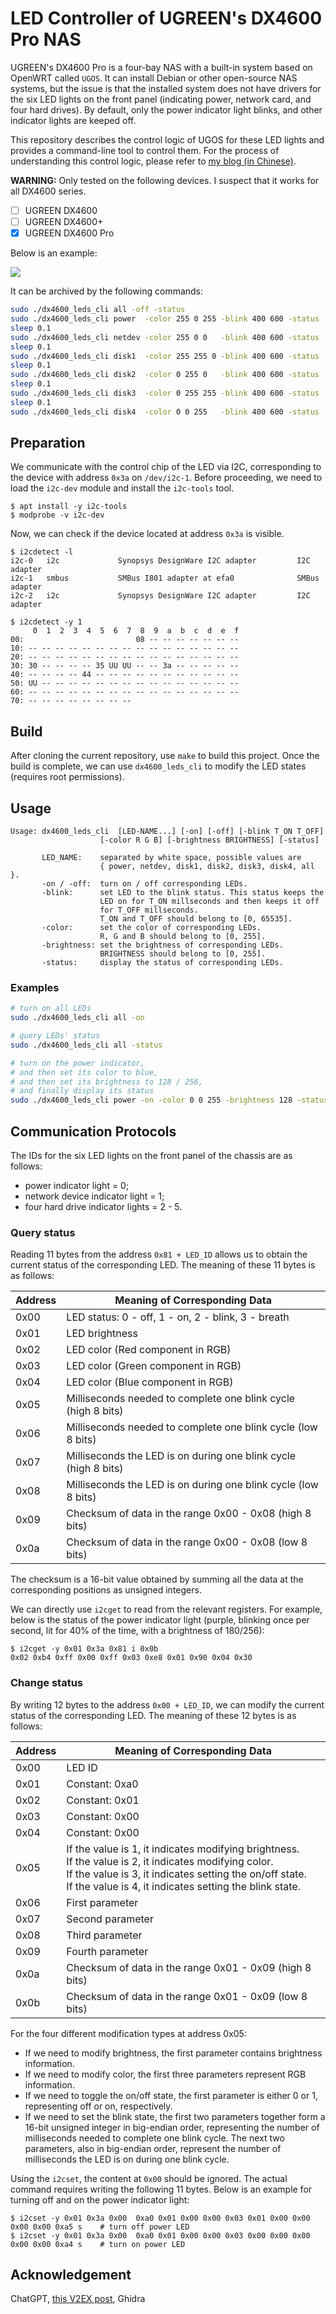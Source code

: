 LED Controller of UGREEN's DX4600 Pro NAS
==

UGREEN's DX4600 Pro is a four-bay NAS with a built-in system based on OpenWRT called `UGOS`. It can install Debian or other open-source NAS systems, but the issue is that the installed system does not have drivers for the six LED lights on the front panel (indicating power, network card, and four hard drives). By default, only the power indicator light blinks, and other indicator lights are keeped off.

This repository describes the control logic of UGOS for these LED lights and provides a command-line tool to control them. For the process of understanding this control logic, please refer to [my blog (in Chinese)](https://blog.miskcoo.com/2024/05/ugreen-dx4600-pro-led-controller).

**WARNING:** Only tested on the following devices. I suspect that it works for all DX4600 series.

- [ ] UGREEN DX4600
- [ ] UGREEN DX4600+
- [x] UGREEN DX4600 Pro

Below is an example:

![](https://blog.miskcoo.com/assets/images/dx4600-pro-leds.gif)

It can be archived by the following commands:
```bash
sudo ./dx4600_leds_cli all -off -status
sudo ./dx4600_leds_cli power  -color 255 0 255 -blink 400 600 -status
sleep 0.1
sudo ./dx4600_leds_cli netdev -color 255 0 0   -blink 400 600 -status
sleep 0.1
sudo ./dx4600_leds_cli disk1  -color 255 255 0 -blink 400 600 -status
sleep 0.1
sudo ./dx4600_leds_cli disk2  -color 0 255 0   -blink 400 600 -status
sleep 0.1
sudo ./dx4600_leds_cli disk3  -color 0 255 255 -blink 400 600 -status
sleep 0.1
sudo ./dx4600_leds_cli disk4  -color 0 0 255   -blink 400 600 -status
```

## Preparation

We communicate with the control chip of the LED via I2C, corresponding to the device with address `0x3a` on `/dev/i2c-1`. Before proceeding, we need to load the `i2c-dev` module and install the `i2c-tools` tool.

```
$ apt install -y i2c-tools
$ modprobe -v i2c-dev
```

Now, we can check if the device located at address `0x3a` is visible.

```
$ i2cdetect -l
i2c-0   i2c             Synopsys DesignWare I2C adapter         I2C adapter
i2c-1   smbus           SMBus I801 adapter at efa0              SMBus adapter
i2c-2   i2c             Synopsys DesignWare I2C adapter         I2C adapter

$ i2cdetect -y 1
     0  1  2  3  4  5  6  7  8  9  a  b  c  d  e  f
00:                         08 -- -- -- -- -- -- --
10: -- -- -- -- -- -- -- -- -- -- -- -- -- -- -- --
20: -- -- -- -- -- -- -- -- -- -- -- -- -- -- -- --
30: 30 -- -- -- -- 35 UU UU -- -- 3a -- -- -- -- --
40: -- -- -- -- 44 -- -- -- -- -- -- -- -- -- -- --
50: UU -- -- -- -- -- -- -- -- -- -- -- -- -- -- --
60: -- -- -- -- -- -- -- -- -- -- -- -- -- -- -- --
70: -- -- -- -- -- -- -- --
```

## Build

After cloning the current repository, use `make` to build this project. Once the build is complete, we can use `dx4600_leds_cli` to modify the LED states (requires root permissions).

## Usage

```
Usage: dx4600_leds_cli  [LED-NAME...] [-on] [-off] [-blink T_ON T_OFF]
                    [-color R G B] [-brightness BRIGHTNESS] [-status]

       LED_NAME:    separated by white space, possible values are
                    { power, netdev, disk1, disk2, disk3, disk4, all }.
       -on / -off:  turn on / off corresponding LEDs.
       -blink:      set LED to the blink status. This status keeps the
                    LED on for T_ON millseconds and then keeps it off
                    for T_OFF millseconds.
                    T_ON and T_OFF should belong to [0, 65535].
       -color:      set the color of corresponding LEDs.
                    R, G and B should belong to [0, 255].
       -brightness: set the brightness of corresponding LEDs.
                    BRIGHTNESS should belong to [0, 255].
       -status:     display the status of corresponding LEDs.
```

### Examples

```bash
# turn on all LEDs
sudo ./dx4600_leds_cli all -on

# query LEDs' status
sudo ./dx4600_leds_cli all -status

# turn on the power indicator,
# and then set its color to blue,
# and then set its brightness to 128 / 256,
# and finally display its status
sudo ./dx4600_leds_cli power -on -color 0 0 255 -brightness 128 -status
```

## Communication Protocols

The IDs for the six LED lights on the front panel of the chassis are as follows: 

- power indicator light = 0;
- network device indicator light = 1;
- four hard drive indicator lights = 2 - 5.

### Query status

Reading 11 bytes from the address `0x81 + LED_ID` allows us to obtain the current status of the corresponding LED. The meaning of these 11 bytes is as follows:

| Address | Meaning of Corresponding Data |
|---------|--------------------------------|
| 0x00    | LED status: 0 - off, 1 - on, 2 - blink, 3 - breath |
| 0x01    | LED brightness |
| 0x02    | LED color (Red component in RGB) |
| 0x03    | LED color (Green component in RGB) |
| 0x04    | LED color (Blue component in RGB) |
| 0x05    | Milliseconds needed to complete one blink cycle (high 8 bits) |
| 0x06    | Milliseconds needed to complete one blink cycle (low 8 bits) |
| 0x07    | Milliseconds the LED is on during one blink cycle (high 8 bits) |
| 0x08    | Milliseconds the LED is on during one blink cycle (low 8 bits) |
| 0x09    | Checksum of data in the range 0x00 - 0x08 (high 8 bits) |
| 0x0a    | Checksum of data in the range 0x00 - 0x08 (low 8 bits) |

The checksum is a 16-bit value obtained by summing all the data at the corresponding positions as unsigned integers.

We can directly use `i2cget` to read from the relevant registers. For example, below is the status of the power indicator light (purple, blinking once per second, lit for 40% of the time, with a brightness of 180/256):

```
$ i2cget -y 0x01 0x3a 0x81 i 0x0b
0x02 0xb4 0xff 0x00 0xff 0x03 0xe8 0x01 0x90 0x04 0x30
```

### Change status

By writing 12 bytes to the address `0x00 + LED_ID`, we can modify the current status of the corresponding LED. The meaning of these 12 bytes is as follows:

| Address | Meaning of Corresponding Data |
|---------|--------------------------------|
| 0x00    | LED ID |
| 0x01    | Constant: 0xa0 |
| 0x02    | Constant: 0x01 |
| 0x03    | Constant: 0x00 |
| 0x04    | Constant: 0x00 |
| 0x05    | If the value is 1, it indicates modifying brightness. <br/>If the value is 2, it indicates modifying color. <br/>If the value is 3, it indicates setting the on/off state.<br/>If the value is 4, it indicates setting the blink state. |
| 0x06    | First parameter |
| 0x07    | Second parameter |
| 0x08    | Third parameter |
| 0x09    | Fourth parameter |
| 0x0a    | Checksum of data in the range 0x01 - 0x09 (high 8 bits) |
| 0x0b    | Checksum of data in the range 0x01 - 0x09 (low 8 bits) |

For the four different modification types at address 0x05:

- If we need to modify brightness, the first parameter contains brightness information.
- If we need to modify color, the first three parameters represent RGB information.
- If we need to toggle the on/off state, the first parameter is either 0 or 1, representing off or on, respectively.
- If we need to set the blink state, the first two parameters together form a 16-bit unsigned integer in big-endian order, representing the number of milliseconds needed to complete one blink cycle. The next two parameters, also in big-endian order, represent the number of milliseconds the LED is on during one blink cycle.

Using the `i2cset`, the content at `0x00` should be ignored. The actual command requires writing the following 11 bytes. Below is an example for turning off and on the power indicator light:

```
$ i2cset -y 0x01 0x3a 0x00  0xa0 0x01 0x00 0x00 0x03 0x01 0x00 0x00 0x00 0x00 0xa5 s    # turn off power LED
$ i2cset -y 0x01 0x3a 0x00  0xa0 0x01 0x00 0x00 0x03 0x00 0x00 0x00 0x00 0x00 0xa4 s    # turn on power LED
```

## Acknowledgement

ChatGPT, [this V2EX post](https://fast.v2ex.com/t/991429), Ghidra 
